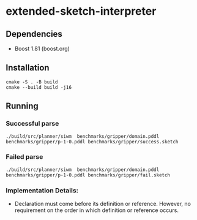 # extended-sketch-interpreter

## Dependencies

- Boost 1.81 (boost.org)

## Installation

```console
cmake -S . -B build
cmake --build build -j16
```

## Running

### Successful parse

```console
./build/src/planner/siwm  benchmarks/gripper/domain.pddl benchmarks/gripper/p-1-0.pddl benchmarks/gripper/success.sketch
```

### Failed parse

```console
./build/src/planner/siwm  benchmarks/gripper/domain.pddl benchmarks/gripper/p-1-0.pddl benchmarks/gripper/fail.sketch
```

### Implementation Details:

- Declaration must come before its definition or reference.
However, no requirement on the order in which definition or reference occurs.
